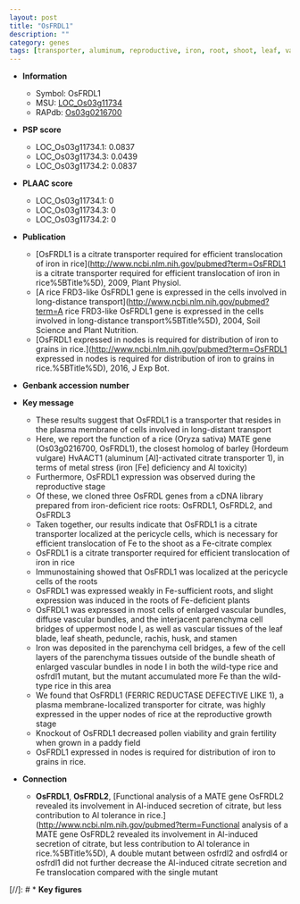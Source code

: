 ```yaml
---
layout: post
title: "OsFRDL1"
description: ""
category: genes
tags: [transporter, aluminum, reproductive, iron, root, shoot, leaf, vascular bundle, growth, pollen, grain, sheath, stamen, fertility, plasma membrane, node, reproductive growth]
---
```


* **Information**  
    + Symbol: OsFRDL1  
    + MSU: [LOC_Os03g11734](http://rice.plantbiology.msu.edu/cgi-bin/ORF_infopage.cgi?orf=LOC_Os03g11734)  
    + RAPdb: [Os03g0216700](http://rapdb.dna.affrc.go.jp/viewer/gbrowse_details/irgsp1?name=Os03g0216700)  

* **PSP score**  
    + LOC_Os03g11734.1: 0.0837 
    + LOC_Os03g11734.3: 0.0439 
    + LOC_Os03g11734.2: 0.0837 

* **PLAAC score**  
    + LOC_Os03g11734.1: 0 
    + LOC_Os03g11734.3: 0 
    + LOC_Os03g11734.2: 0 

* **Publication**  
    + [OsFRDL1 is a citrate transporter required for efficient translocation of iron in rice](http://www.ncbi.nlm.nih.gov/pubmed?term=OsFRDL1 is a citrate transporter required for efficient translocation of iron in rice%5BTitle%5D), 2009, Plant Physiol.
    + [A rice FRD3-like OsFRDL1 gene is expressed in the cells involved in long-distance transport](http://www.ncbi.nlm.nih.gov/pubmed?term=A rice FRD3-like OsFRDL1 gene is expressed in the cells involved in long-distance transport%5BTitle%5D), 2004, Soil Science and Plant Nutrition.
    + [OsFRDL1 expressed in nodes is required for distribution of iron to grains in rice.](http://www.ncbi.nlm.nih.gov/pubmed?term=OsFRDL1 expressed in nodes is required for distribution of iron to grains in rice.%5BTitle%5D), 2016, J Exp Bot.

* **Genbank accession number**  

* **Key message**  
    + These results suggest that OsFRDL1 is a transporter that resides in the plasma membrane of cells involved in long-distant transport
    + Here, we report the function of a rice (Oryza sativa) MATE gene (Os03g0216700, OsFRDL1), the closest homolog of barley (Hordeum vulgare) HvAACT1 (aluminum [Al]-activated citrate transporter 1), in terms of metal stress (iron [Fe] deficiency and Al toxicity)
    + Furthermore, OsFRDL1 expression was observed during the reproductive stage
    + Of these, we cloned three OsFRDL genes from a cDNA library prepared from iron-deficient rice roots: OsFRDL1, OsFRDL2, and OsFRDL3
    + Taken together, our results indicate that OsFRDL1 is a citrate transporter localized at the pericycle cells, which is necessary for efficient translocation of Fe to the shoot as a Fe-citrate complex
    + OsFRDL1 is a citrate transporter required for efficient translocation of iron in rice
    + Immunostaining showed that OsFRDL1 was localized at the pericycle cells of the roots
    + OsFRDL1 was expressed weakly in Fe-sufficient roots, and slight expression was induced in the roots of Fe-deficient plants
    + OsFRDL1 was expressed in most cells of enlarged vascular bundles, diffuse vascular bundles, and the interjacent parenchyma cell bridges of uppermost node I, as well as vascular tissues of the leaf blade, leaf sheath, peduncle, rachis, husk, and stamen
    + Iron was deposited in the parenchyma cell bridges, a few of the cell layers of the parenchyma tissues outside of the bundle sheath of enlarged vascular bundles in node I in both the wild-type rice and osfrdl1 mutant, but the mutant accumulated more Fe than the wild-type rice in this area
    + We found that OsFRDL1 (FERRIC REDUCTASE DEFECTIVE LIKE 1), a plasma membrane-localized transporter for citrate, was highly expressed in the upper nodes of rice at the reproductive growth stage
    + Knockout of OsFRDL1 decreased pollen viability and grain fertility when grown in a paddy field
    + OsFRDL1 expressed in nodes is required for distribution of iron to grains in rice.

* **Connection**  
    + __OsFRDL1__, __OsFRDL2__, [Functional analysis of a MATE gene OsFRDL2 revealed its involvement in Al-induced secretion of citrate, but less contribution to Al tolerance in rice.](http://www.ncbi.nlm.nih.gov/pubmed?term=Functional analysis of a MATE gene OsFRDL2 revealed its involvement in Al-induced secretion of citrate, but less contribution to Al tolerance in rice.%5BTitle%5D), A double mutant between osfrdl2 and osfrdl4 or osfrdl1 did not further decrease the Al-induced citrate secretion and Fe translocation compared with the single mutant

[//]: # * **Key figures**  


